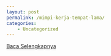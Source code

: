 ```yaml
---
layout: post
permalink: /mimpi-kerja-tempat-lama/
categories:
    - Uncategorized
---
```


[Baca Selengkapnya](/05)